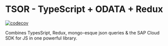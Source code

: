 # TSOR - TypeScript + ODATA + Redux
[![codecov](https://codecov.io/gh/sinnaj-r/TSOR/branch/master/graph/badge.svg?token=HUVNKP25Q7)](https://codecov.io/gh/sinnaj-r/TSOR)


Combines TypesSript, Redux, mongo-esque json queries & the SAP Cloud SDK for JS in one powerful library.
